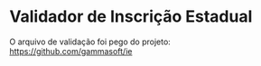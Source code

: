 # Validador de Inscrição Estadual

O arquivo de validação foi pego do projeto: https://github.com/gammasoft/ie
